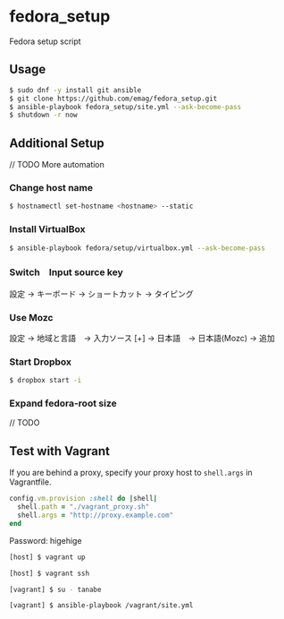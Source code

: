 # fedora_setup

Fedora setup script

## Usage

``` sh
$ sudo dnf -y install git ansible
$ git clone https://github.com/emag/fedora_setup.git
$ ansible-playbook fedora_setup/site.yml --ask-become-pass
$ shutdown -r now
```

## Additional Setup

// TODO More automation

### Change host name

``` sh
$ hostnamectl set-hostname <hostname> --static
```

### Install VirtualBox

``` sh
$ ansible-playbook fedora/setup/virtualbox.yml --ask-become-pass
```

### Switch　Input source key

設定 -> キーボード -> ショートカット -> タイピング

### Use Mozc

設定 -> 地域と言語　-> 入力ソース [+] -> 日本語　-> 日本語(Mozc) -> 追加

### Start Dropbox

``` sh
$ dropbox start -i
```

### Expand fedora-root size

// TODO

## Test with Vagrant

If you are behind a proxy, specify your proxy host to `shell.args` in Vagrantfile.

``` ruby
config.vm.provision :shell do |shell|
  shell.path = "./vagrant_proxy.sh"
  shell.args = "http://proxy.example.com"
end
```

Password: higehige

``` sh
[host] $ vagrant up
```

``` sh
[host] $ vagrant ssh
```

``` sh
[vagrant] $ su - tanabe
```

``` sh
[vagrant] $ ansible-playbook /vagrant/site.yml
```
